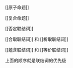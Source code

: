 ---
---

[[原子命题]]

[[复合命题]]

[[否定联结词]]

[[合取联结词]] 和 [[析取联结词]]

[[蕴含联结词]] 和 [[等价联结词]]

上面的顺序就是联结词的优先级
